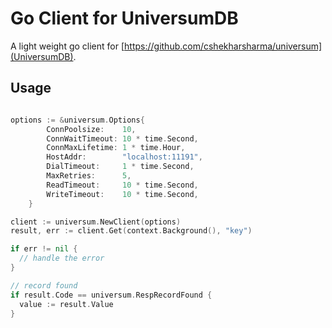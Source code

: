 # Go Client for UniversumDB

A light weight go client for [https://github.com/cshekharsharma/universum](UniversumDB).


## Usage 

```go

options := &universum.Options{
		ConnPoolsize:    10,
		ConnWaitTimeout: 10 * time.Second,
		ConnMaxLifetime: 1 * time.Hour,
		HostAddr:        "localhost:11191",
		DialTimeout:     1 * time.Second,
		MaxRetries:      5,
		ReadTimeout:     10 * time.Second,
		WriteTimeout:    10 * time.Second,
	}

client := universum.NewClient(options)
result, err := client.Get(context.Background(), "key")

if err != nil {
  // handle the error
}

// record found
if result.Code == universum.RespRecordFound {
  value := result.Value
}

```

